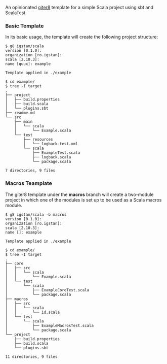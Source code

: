 An opinionated [giter8][0] template for a simple Scala project using sbt and ScalaTest.

### Basic Template
In its basic usage, the template will create the following project structure:

```
$ g8 igstan/scala
version [0.1.0]:
organization [ro.igstan]:
scala [2.10.3]:
name [quux]: example

Template applied in ./example

$ cd example/
$ tree -I target
.
├── project
│   ├── build.properties
│   ├── build.scala
│   └── plugins.sbt
├── readme.md
└── src
    ├── main
    │   └── scala
    │       └── Example.scala
    └── test
        ├── resources
        │   └── logback-test.xml
        └── scala
            ├── ExampleTest.scala
            ├── logback.scala
            └── package.scala

7 directories, 9 files
```

### Macros Teamplate
The giter8 template under the **macros** branch will create a two-module project
in which one of the modules is set up to be used as a Scala macros module.

```
$ g8 igstan/scala -b macros
version [0.1.0]:
organization [ro.igstan]:
scala [2.10.3]:
name []: example

Template applied in ./example

$ cd example/
$ tree -I target
.
├── core
│   ├── src
│   │   └── scala
│   │       └── Example.scala
│   └── test
│       └── scala
│           ├── ExampleCoreTest.scala
│           └── package.scala
├── macros
│   ├── src
│   │   └── scala
│   │       └── id.scala
│   └── test
│       └── scala
│           ├── ExampleMacrosTest.scala
│           └── package.scala
└── project
    ├── build.properties
    ├── build.scala
    └── plugins.sbt

11 directories, 9 files
```

[0]: https://github.com/n8han/giter8
